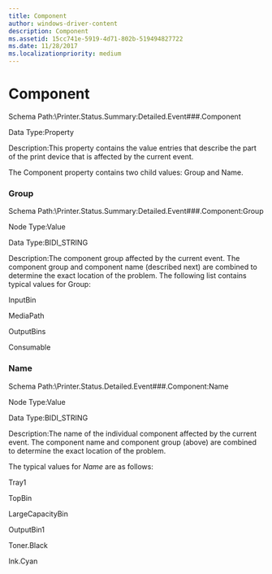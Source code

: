 ```yaml
---
title: Component
author: windows-driver-content
description: Component
ms.assetid: 15cc741e-5919-4d71-802b-519494827722
ms.date: 11/28/2017
ms.localizationpriority: medium
---
```


# Component


Schema Path:\\Printer.Status.Summary:Detailed.Event\#\#\#.Component

Data Type:Property

Description:This property contains the value entries that describe the part of the print device that is affected by the current event.

The Component property contains two child values: Group and Name.

### <span id="group"></span><span id="GROUP"></span> Group

Schema Path:\\Printer.Status.Summary:Detailed.Event\#\#\#.Component:Group

Node Type:Value

Data Type:BIDI\_STRING

Description:The component group affected by the current event. The component group and component name (described next) are combined to determine the exact location of the problem. The following list contains typical values for Group:

InputBin

MediaPath

OutputBins

Consumable

### <span id="name"></span><span id="NAME"></span> Name

Schema Path:\\Printer.Status.Detailed.Event\#\#\#.Component:Name

Node Type:Value

Data Type:BIDI\_STRING

Description:The name of the individual component affected by the current event. The component name and component group (above) are combined to determine the exact location of the problem.

The typical values for *Name* are as follows:

Tray1

TopBin

LargeCapacityBin

OutputBin1

Toner.Black

Ink.Cyan

 

 




